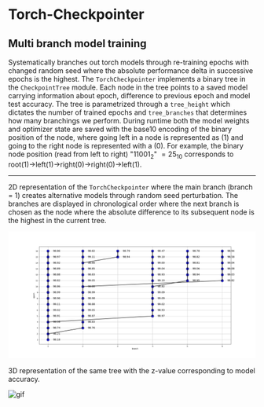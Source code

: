 # Torch-Checkpointer

## Multi branch model training

Systematically branches out torch models through re-training epochs with changed random seed where the absolute performance delta in successive epochs is the highest. The <code>TorchCheckpointer</code> implements a binary tree in the <code>CheckpointTree</code> module. Each node in the tree points to a saved model carrying information about epoch, difference to previous epoch and model test accuracy. The tree is parametrized through a <code>tree_height</code> which dictates the number of trained epochs and <code>tree_branches</code> that determines how many branchings we perform.
During runtime both the model weights and optimizer state are saved with the base10 encoding of the binary position of the node, where going left in a node is represented as (1) and going to the right node is represented with a (0). For example, the binary node position (read from left to right) "$11001_{2}$" $= 25_{10}$ corresponds to root(1)->left(1)->right(0)->right(0)->left(1). 

---

2D representation of the <code>TorchCheckpointer</code> where the main branch (branch = 1) creates alternative models through random seed perturbation. The branches are displayed in chronological order where the next branch is chosen as the node where the absolute difference to its subsequent node is the highest in the current tree. 

![image1](checkpoint_tree2d.png)

3D representation of the same tree with the z-value corresponding to model accuracy. 

![gif](https://i.imgur.com/1a5B6Qi.gif)
